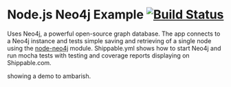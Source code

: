 Node.js Neo4j Example [![Build Status](https://apibeta.shippable.com/projects/537510be71010d52005b52b5/badge/master)](https://beta.shippable.com/projects/537510be71010d52005b52b5)
=================

Uses Neo4j, a powerful open-source graph database. The app connects to a Neo4j instance and tests simple saving and retrieving of a single node using the [node-neo4j](https://github.com/thingdom/node-neo4j) module. Shippable.yml shows how to start Neo4j and run mocha tests with testing and coverage reports displaying on Shippable.com.

showing a demo to ambarish.
